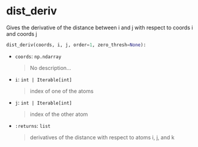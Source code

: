 # <a id="McUtils.Numputils.AnalyticDerivs.dist_deriv">dist_deriv</a>

Gives the derivative of the distance between i and j with respect to coords i and coords j

```python
dist_deriv(coords, i, j, order=1, zero_thresh=None): 
```

- `coords`: `np.ndarray`
    >No description...
- `i`: `int | Iterable[int]`
    >index of one of the atoms
- `j`: `int | Iterable[int]`
    >index of the other atom
- `:returns`: `list`
    >derivatives of the distance with respect to atoms i, j, and k



